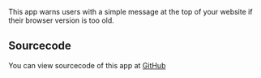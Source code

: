 This app warns users with a simple message at the top of your website if their browser version is too old.

## Sourcecode
You can view sourcecode of this app at [GitHub](https://github.com/xPaw/CF-ABetterBrowser)
